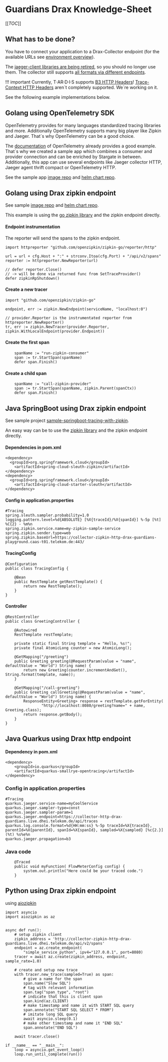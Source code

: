 # Guardians Drax Knowledge-Sheet 

[[_TOC_]]

## What has to be done?
You have to connect your application to a Drax-Collector endpoint 
(for the available URLs see [environment overview](https://developer.telekom.de/docs/src/tardis_customer_handbook/StarGate_Environment_Overview/#drax-jaeger-collector)).

The [jaeger-client libraries are being retired](https://www.jaegertracing.io/docs/1.35/client-libraries/), so you should no longer use them.
The collector still supports [all formats via different endpoints](https://developer.telekom.de/docs/src/tardis_customer_handbook/StarGate_Environment_Overview/#drax-jaeger-collector). 

!!! important
    Currently, T‧AR‧D‧I‧S supports [B3 HTTP Headers](https://github.com/opentracing/specification/blob/master/rfc/trace_identifiers.md#b3-http-headers)!
    [Trace-Context HTTP Headers](https://github.com/opentracing/specification/blob/master/rfc/trace_identifiers.md#trace-context-http-headers) aren´t completely supported. 
    We´re working on it.

See the following example implementations below.


## Golang using OpenTelemetry SDK 

OpenTelemetry provides for many languages standardized tracing libraries and more. 
Additionally OpenTelemetry supports many big player like Zipkin and Jaeger.
That´s why OpenTelemetry can be a good choice.

The [documentation](https://opentelemetry.io/docs/instrumentation/go/getting-started/) of OpenTelemetry already provides a good example.
That´s why we created a sample app which combines a consumer and provider connection and can be enriched by Stargate in between.
Additionally, this app can use several endpoints like Jaeger collector HTTP, Jaeger agent thrift compact or OpenTelemetry HTTP.

See the sample app [image repo](https://gitlab.devops.telekom.de/dhei/teams/skoll/dev/images/drax/sample-go-tracing-with-otel) and [helm chart repo](https://gitlab.devops.telekom.de/dhei/teams/skoll/dev/charts/drax/sample-tracing-app).

## Golang using Drax zipkin endpoint

See sample [image repo](https://gitlab.devops.telekom.de/dhei/teams/skoll/dev/images/drax/sample-go-tracing-with-zipkin) and [helm chart repo](https://gitlab.devops.telekom.de/dhei/teams/skoll/dev/charts/drax/sample-tracing-app).

This example is using the [go zipkin library](https://pkg.go.dev/github.com/openzipkin/zipkin-go) and the zipkin endpoint directly.

#### Endpoint instrumentation

The reporter will send the spans to the zipkin endpoint.

```gotemplate
import httpreporter "github.com/openzipkin/zipkin-go/reporter/http"

url = url + cfg.Host + ":" + strconv.Itoa(cfg.Port) + "/api/v2/spans"
reporter := httpreporter.NewReporter(url)

// defer reporter.Close()
// -> will be done via returned func from SetTraceProvider()
defer zipkinRpShutdown()
```

#### Create a new tracer

```gotemplate
import "github.com/openzipkin/zipkin-go"

endpoint, err := zipkin.NewEndpoint(serviceName, "localhost:0")

// provider.Reporter is the instrumentated reporter from httpreporter.NewReporter()
tr, err := zipkin.NewTracer(provider.Reporter, zipkin.WithLocalEndpoint(provider.Endpoint))
```

#### Create the first span

```gotemplate
	spanName := "run-zipkin-consumer"
	span := tr.StartSpan(spanName)
	defer span.Finish()
```

#### Create a child span

```gotemplate
	spanName := "call-zipkin-provider"
	span := tr.StartSpan(spanName, zipkin.Parent(spanCtx))
	defer span.Finish()
```

## Java SpringBoot using Drax zipkin endpoint
See sample project [sample-springboot-tracing-with-zipkin](https://gitlab.devops.telekom.de/dhei/teams/skoll/dev/images/drax/sample-springboot-tracing-with-zipkin).

An easy way can be to use the [zipkin library](https://zipkin.io/pages/tracers_instrumentation.html) and the zipkin endpoint directly.

#### Dependencies in pom.xml

````
<dependency>
  <groupId>org.springframework.cloud</groupId>
	<artifactId>spring-cloud-sleuth-zipkin</artifactId>
</dependency>
<dependency>
  <groupId>org.springframework.cloud</groupId>
	<artifactId>spring-cloud-starter-sleuth</artifactId>
</dependency>
````

#### Config in application.properties

````
#Tracing
spring.sleuth.sampler.probability=1.0
logging.pattern.level=%d{ABSOLUTE} [%X{traceId}/%X{spanId}] %-5p [%t] %C{2} - %m%n
spring.zipkin.service.name=my-zipkin-sample-service
spring.zipkin.sender.type=web
spring.zipkin.baseUrl=https://collector-zipkin-http-drax-guardians-playground.caas-t01.telekom.de:443/
````

#### TracingConfig

````
@Configuration
public class TracingConfig {

    @Bean
    public RestTemplate getRestTemplate() {
        return new RestTemplate();
    }
}
````

#### Controller

````
@RestController
public class GreetingController {

    @Autowired
    RestTemplate restTemplate;

    private static final String template = "Hello, %s!";
    private final AtomicLong counter = new AtomicLong();

    @GetMapping("/greeting")
    public Greeting greeting(@RequestParam(value = "name", defaultValue = "World") String name) {
        return new Greeting(counter.incrementAndGet(), String.format(template, name));
    }

    @GetMapping("/call-greeting")
    public Greeting callGreeting(@RequestParam(value = "name", defaultValue = "World") String name) {
        ResponseEntity<Greeting> response = restTemplate.getForEntity(
                "http://localhost:8080/greeting?name=" + name, Greeting.class);
        return response.getBody();
    }
}
````


## Java Quarkus using Drax http endpoint

#### Dependency in pom.xml

````
<dependency>
    <groupId>io.quarkus</groupId>
    <artifactId>quarkus-smallrye-opentracing</artifactId>
</dependency>
````

### Config in application.properties

````
#Tracing
quarkus.jaeger.service-name=myCoolService
quarkus.jaeger.sampler-type=const
quarkus.jaeger.sampler-param=1
quarkus.jaeger.endpoint=https://collector-http-drax-guardians.live.dhei.telekom.de/api/traces
quarkus.log.console.format=%d{HH:mm:ss} %-5p traceId=%X{traceId}, parentId=%X{parentId}, spanId=%X{spanId}, sampled=%X{sampled} [%c{2.}] (%t) %s%e%n
quarkus.jaeger.propagation=b3
````

### Java code

````
    @Traced
    public void myFunction( FlowMeterConfig config) {
        system.out.println("Here could be your traced code.")
    }
````

## Python using Drax zipkin endpoint
using [aiozipkin](https://github.com/aio-libs/aiozipkin)

````
import asyncio
import aiozipkin as az


async def run():
    # setup zipkin client
    zipkin_address = 'http://collector-zipkin-http-drax-guardians.live.dhei.telekom.de/api/v2/spans'
    endpoint = az.create_endpoint(
        "simple_service_python", ipv4="127.0.0.1", port=8080)
    tracer = await az.create(zipkin_address, endpoint, sample_rate=1.0)

    # create and setup new trace
    with tracer.new_trace(sampled=True) as span:
        # give a name for the span
        span.name("Slow SQL")
        # tag with relevant information
        span.tag("span_type", "root")
        # indicate that this is client span
        span.kind(az.CLIENT)
        # make timestamp and name it with START SQL query
        span.annotate("START SQL SELECT * FROM")
        # imitate long SQL query
        await asyncio.sleep(0.1)
        # make other timestamp and name it "END SQL"
        span.annotate("END SQL")

    await tracer.close()

if __name__ == "__main__":
    loop = asyncio.get_event_loop()
    loop.run_until_complete(run())
````
